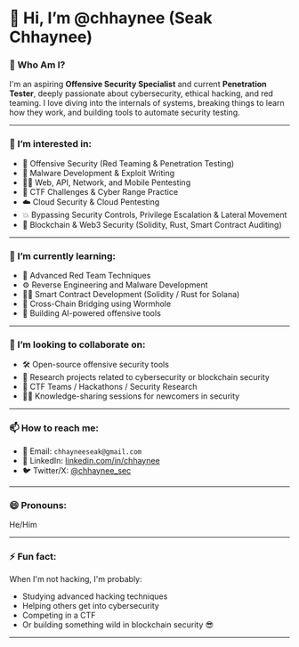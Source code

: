 # 👋 Hi, I’m @chhaynee (Seak Chhaynee)

### 🧠 Who Am I?
I'm an aspiring **Offensive Security Specialist** and current **Penetration Tester**, deeply passionate about cybersecurity, ethical hacking, and red teaming. I love diving into the internals of systems, breaking things to learn how they work, and building tools to automate security testing.

---

### 👀 I’m interested in:
- 🔐 Offensive Security (Red Teaming & Penetration Testing)
- 🧬 Malware Development & Exploit Writing
- 🧑‍💻 Web, API, Network, and Mobile Pentesting
- 🧠 CTF Challenges & Cyber Range Practice
- ☁️ Cloud Security & Cloud Pentesting
- 💥 Bypassing Security Controls, Privilege Escalation & Lateral Movement
- 🧱 Blockchain & Web3 Security (Solidity, Rust, Smart Contract Auditing)

---

### 🌱 I’m currently learning:
- 🧬 Advanced Red Team Techniques
- ⚙️ Reverse Engineering and Malware Development
- 🧑‍🚀 Smart Contract Development (Solidity / Rust for Solana)
- 🌉 Cross-Chain Bridging using Wormhole
- 🧰 Building AI-powered offensive tools

---

### 💞️ I’m looking to collaborate on:
- 🛠️ Open-source offensive security tools
- 🧪 Research projects related to cybersecurity or blockchain security
- 🚩 CTF Teams / Hackathons / Security Research
- 🧑‍🏫 Knowledge-sharing sessions for newcomers in security

---

### 📫 How to reach me:
- 📧 Email: `chhayneeseak@gmail.com`
- 🔗 LinkedIn: [linkedin.com/in/chhaynee](https://www.linkedin.com/in/seakchhaynee/)
- 🐦 Twitter/X: [@chhaynee_sec](https://x.com/ChhayneeS)

---

### 😄 Pronouns:
He/Him

---

### ⚡ Fun fact:
When I'm not hacking, I'm probably:
- Studying advanced hacking techniques
- Helping others get into cybersecurity
- Competing in a CTF
- Or building something wild in blockchain security 😎

---

<!---
chhaynee/chhaynee is a ✨ special ✨ repository because its `README.md` (this file) appears on your GitHub profile.
You can click the Preview link to take a look at your changes.
--->
